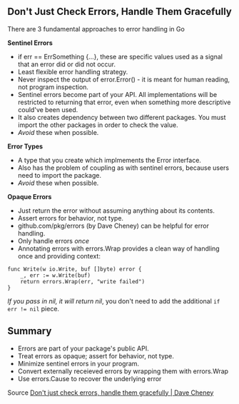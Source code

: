 Don't Just Check Errors, Handle Them Gracefully
-----------------------------------------------

There are 3 fundamental approaches to error handling in Go

**Sentinel Errors**
* if err == ErrSomething {...}, these are specific values used as a signal that an error did or did not occur.
* Least flexible error handling strategy.
* Never inspect the output of error.Error() - it is meant for human reading, not program inspection.
* Sentinel errors become part of your API. All implementations will be restricted to returning that error, even when
  something more descriptive could've been used.
* It also creates dependency between two different packages. You must import the other packages in order to check the value.
* *Avoid* these when possible.


**Error Types**
* A type that you create which implmements the Error interface.
* Also has the problem of coupling as with sentinel errors, because users need to import the package.
* *Avoid* these when possible.


**Opaque Errors**
* Just return the error without assuming anything about its contents.
* Assert errors for behavior, not type.
* github.com/pkg/errors (by Dave Cheney) can be helpful for error handling.
* Only handle errors *once*
* Annotating errors with errors.Wrap provides a clean way of handling once and providing context:
```
func Write(w io.Write, buf []byte) error {
	_, err := w.Write(buf)
	return errors.Wrap(err, "write failed")
}
```
*If you pass in nil, it will return nil*, you don't need to add the additional `if err != nil` piece.

Summary
-------
* Errors are part of your package's public API.
* Treat errors as opaque; assert for behavior, not type.
* Minimize sentinel errors in your program.
* Convert externally receieved errors by wrapping them with errors.Wrap
* Use errors.Cause to recover the underlying error


Source [Don't just check errors, handle them gracefully | Dave Cheney](https://www.youtube.com/watch?v=lsBF58Q-DnY)
